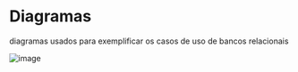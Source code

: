 # Diagramas
diagramas usados para exemplificar os casos de uso  de bancos relacionais


![image](https://github.com/AbadePetterson/Diagramas/assets/26881234/1739540d-28bf-4610-ad3d-ee64eb91632b)
